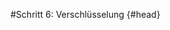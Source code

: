 #Schritt 6: Verschlüsselung {#head}
<div class="description"></div>

<div class="line">
    <br>
    <br>
    <br>
</div>